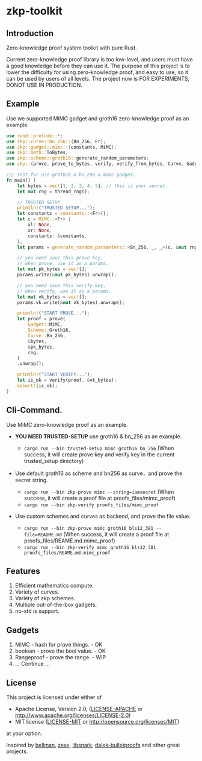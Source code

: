 # zkp-toolkit

## Introduction
Zero-knowledge proof system toolkit with pure Rust.

Current zero-knowledge proof library is too low-level, and users must have a good knowledge before they can use it. The purpose of this project is to lower the difficulty for using zero-knowledge proof, and easy to use, so it can be used by users of all levels.
The project now is FOR EXPERIMENTS, DONOT USE IN PRODUCTION.

## Example
Use we supported MiMC gadget and groth16 zero-knowledge proof as an example. 
```rust
use rand::prelude::*;
use zkp::curve::bn_256::{Bn_256, Fr};
use zkp::gadget::mimc::{constants, MiMC};
use zkp::math::ToBytes;
use zkp::scheme::groth16::generate_random_parameters;
use zkp::{prove, prove_to_bytes, verify, verify_from_bytes, Curve, Gadget, Scheme};

/// test for use groth16 & bn_256 & mimc gadget.
fn main() {
    let bytes = vec![1, 2, 3, 4, 5]; // this is your secret.
    let mut rng = thread_rng();

    // TRUSTED SETUP
    println!("TRUSTED SETUP...");
    let constants = constants::<Fr>();
    let c = MiMC::<Fr> {
        xl: None,
        xr: None,
        constants: &constants,
    };
    let params = generate_random_parameters::<Bn_256, _, _>(c, &mut rng).unwrap();

    // you need save this prove key,
    // when prove, use it as a params.
    let mut pk_bytes = vec![];
    params.write(&mut pk_bytes).unwrap();

    // you need save this verify key,
    // when verify, use it as a params.
    let mut vk_bytes = vec![];
    params.vk.write(&mut vk_bytes).unwrap();

    println!("START PROVE...");
    let proof = prove(
        Gadget::MiMC,
        Scheme::Groth16,
        Curve::Bn_256,
        &bytes,
        &pk_bytes,
        rng,
    )
    .unwrap();

    println!("START VERIFY...");
    let is_ok = verify(proof, &vk_bytes);
    assert!(is_ok);
}
```

## Cli-Command.
Use MiMC zero-knowledge proof as an example. 
- **YOU NEED TRUSTED-SETUP** use groth16 & bn_256 as an example.
  - `cargo run --bin trusted-setup mimc groth16 bn_256` (When success, it will create prove key and verify key in the current trusted_setup directory)
- Use default groth16 as scheme and bn256 as curve，and prove the secret string.
  - `cargo run --bin zkp-prove mimc --string=iamsecret` (When success, it will create a proof file at proofs_files/mimc_proof)
  - `cargo run --bin zkp-verify proofs_files/mimc_proof`

- Use custom schemes and curves as backend, and prove the file value.
  - `cargo run --bin zkp-prove mimc groth16 bls12_381 --file=README.md` (When success, it will create a proof file at proofs_files/REAME.md.mimc_proof)
  - `cargo run --bin zkp-verify mimc groth16 bls12_381 proofs_files/REAME.md.mimc_proof`

## Features
1. Efficient mathematics compute.
2. Variety of curves.
3. Variety of zkp schemes.
4. Multiple out-of-the-box gadgets.
5. no-std is support.

## Gadgets
1. MiMC - hash for prove things. - OK
2. boolean - prove the bool value. - OK
3. Rangeproof - prove the range. - WIP
4. ... Continue ...


## License

This project is licensed under either of

 * Apache License, Version 2.0, ([LICENSE-APACHE](LICENSE-APACHE) or
   http://www.apache.org/licenses/LICENSE-2.0)
 * MIT license ([LICENSE-MIT](LICENSE-MIT) or
   http://opensource.org/licenses/MIT)

at your option.

Inspired by [bellman](https://github.com/zkcrypto/bellman), [zexe](https://github.com/scipr-lab/zexe), [libsnark](https://github.com/scipr-lab/libsnark), [dalek-bulletproofs](https://github.com/dalek-cryptography/bulletproofs) and other great projects.

